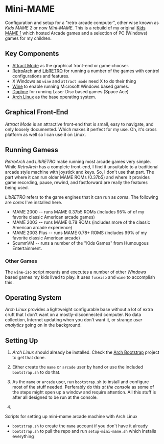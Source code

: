 # Mini-MAME

Configuration and setup for a "retro arcade computer", other wise known as _Kids MAME 2_ or now _Mini-MAME_. This is a rebuild of my original [Kids MAME 1](https://stephenhouser.com/kids_mame_1/) which hosted Arcade games and a selection of PC (Windows) games for my children.

## Key Components

* [Attract Mode](http://attractmode.org) as the graphical front-end or game chooser.
* [RetroArch](https://retroarch.com) and [LibRETRO](https://www.libretro.com) for running a number of the games with control configurations and features.
* X Windows as `wine` and `attract mode` need X to do their thing
* [Wine](https://winehq.org) to enable running Microsoft Windows based games.
* [Daphne](https://daphne-emu.com) for running Laser Disc based games (Space Ace)
* [Arch Linux](https://archlinux.org) as the base operating system.

## Graphical Front-End

_Attract Mode_ is an attractive front-end that is small, easy to navigate, and only loosely documented. Which makes it perfect for my use. Oh, it's cross platform as well so I can use it on Linux.

## Running Gamess

_RetroArch_ and _LibRETRO_ make running most arcade games very simple. While _RetroArch_ has a complete front-end, I find it unsuitable to a traditional arcade style machine with joystick and keys. So, I don't use that part. The part where it can run older MAME ROMs (0.37b5) and where it provides game recording, pause, rewind, and fastforward are really the features being used.

_LibRETRO_ refers to the game engines that it can run as _cores_. The following are _cores_ I've installed here.

* MAME 2000 -- runs MAME 0.37b5 ROMs (includes 95% of  of my favorite classic American arcade games)
* MAME 2003 -- runs MAME 0.78 ROMs (includes more of the classic American arcade experience)
* MAME 2003 Plus -- runs MAME 0.78+ ROMS (includes 99% of my favorite classic American arcade)
* ScummVM -- runs a number of the "Kids Games" from Humougous Entertainment.

### Other Games

The `wine-iso` script mounts and executes a number of other _Windows_ based games my kids lived to play. It uses `fuseiso` and `wine` to accomplish this.

## Operating System

_Arch Linux_ provides a lightweight configurable base without a lot of extra cruft that I don't want on a mostly-disconnected computer. No data collection, Internet updating when you don't want it, or strange _user analytics_ going on in the background.

## Setting Up

1. _Arch Linux_ should already be installed. Check the [Arch Bootstrap](https://github.com/stephenhouser/arch-bootstrap) project to get that done.

2. Either create the `mame` or `arcade` user by hand or use the included `bootstrap.sh` to do that.

3. As the `mame` or `arcade` user, run `bootstrap.sh` to install and configure most of the stuff needed. Perferably do this _at the console_ as some of the steps might open up a window and require attention. All this stuff is after all designed to be run at the console.

4.

Scripts for setting up mini-mame arcade machine with Arch Linux

* `bootstrap.sh` to create the `mame` account if you don't have it already
* `bootstrap.sh` to pull the repo and run `setup-mini-mame.sh` which installs everything

